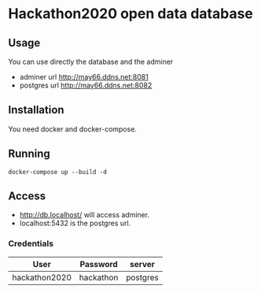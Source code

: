 # Hackathon2020 open data database
## Usage
You can use directly the database and the adminer
- adminer url http://may66.ddns.net:8081
- postgres url http://may66.ddns.net:8082
## Installation
You need docker and docker-compose.
## Running
`docker-compose up --build -d`
## Access
- http://db.localhost/ will access adminer.
- localhost:5432 is the postgres url.
### Credentials
| User          | Password  |  server |
| ------------- | --------- |  --------- |
| hackathon2020 | hackathon |  postgres |
